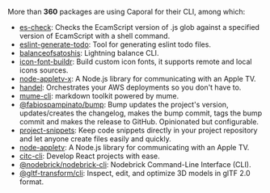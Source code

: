More than **360** packages are using Caporal for their CLI, among which:

- [es-check](https://www.npmjs.com/package/es-check): Checks the EcamScript version of .js glob against a specified version of EcamScript with a shell command.
- [eslint-generate-todo](https://www.npmjs.com/package/eslint-generate-todo): Tool for generating eslint todo files.
- [balanceofsatoshis](https://www.npmjs.com/package/balanceofsatoshis): Lightning balance CLI.
- [icon-font-buildr](https://www.npmjs.com/package/icon-font-buildr): Build custom icon fonts, it supports remote and local icons sources.
- [node-appletv-x](https://www.npmjs.com/package/node-appletv-x): A Node.js library for communicating with an Apple TV.
- [handel](https://www.npmjs.com/package/handel): Orchestrates your AWS deployments so you don't have to.
- [mume-cli](https://www.npmjs.com/package/mume-cli): markdown toolkit powered by mume.
- [@fabiospampinato/bump](https://www.npmjs.com/package/@fabiospampinato/bump): Bump updates the project's version, updates/creates the changelog, makes the bump commit, tags the bump commit and makes the release to GitHub. Opinionated but configurable.
- [project-snippets](https://www.npmjs.com/package/project-snippets): Keep code snippets directly in your project repository and let anyone create files easily and quickly.
- [node-appletv](https://www.npmjs.com/package/node-appletv): A Node.js library for communicating with an Apple TV.
- [citc-cli](https://www.npmjs.com/package/citc-cli): Develop React projects with ease.
- [@nodebrick/nodebrick-cli](https://www.npmjs.com/package/@nodebrick/nodebrick-cli): Nodebrick Command-Line Interface (CLI).
- [@gltf-transform/cli](https://www.npmjs.com/package/@gltf-transform/cli): Inspect, edit, and optimize 3D models in glTF 2.0 format.
